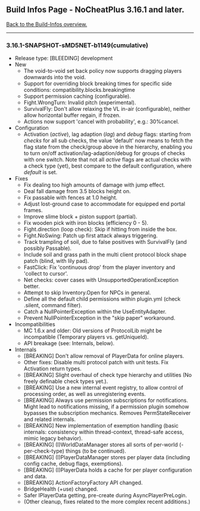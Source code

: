 ## Build Infos Page - NoCheatPlus 3.16.1 and later.

[Back to the Build-Infos overview.](https://github.com/NoCheatPlus/Docs/wiki/Build-Infos)

----

### 3.16.1-SNAPSHOT-sMD5NET-b1149(cumulative)
* Release type: [BLEEDING] development
* New
    * The void-to-void set back policy now supports dragging players downwards into the void.
    * Support for overriding block breaking times for specific side conditions: compatibility.blocks.breakingtime
    * Support permission caching (configurable).
    * Fight.WrongTurn: Invalid pitch (experimental).
    * SurvivalFly: Don't allow relaxing the VL in-air (configurable), neither allow horizontal buffer regain, if frozen.
    * Actions now support 'cancel with probability', e.g.: 30%cancel.
* Configuration
    * Activation (_active_), lag adaption (_lag_) and _debug_ flags: starting from _checks_ for all sub checks, the value 'default' now means to fetch the flag state from the check/group above in the hierarchy, enabling you to turn on/off activation/lag-adaption/debug for groups of checks with one switch. Note that not all _active_ flags are actual checks with a check type (yet), best compare to the default configuration, where _default_ is set.
* Fixes
    * Fix dealing too high amounts of damage with jump effect.
    * Deal fall damage from 3.5 blocks height on.
    * Fix passable with fences at 1.0 height.
    * Adjust lost-ground case to accommodate for equipped end portal frames.
    * Improve slime block + piston support (partial).
    * Fix wooden pick with iron blocks (efficiency 0 - 5).
    * Fight.direction (loop check): Skip if hitting from inside the box.
    * Fight.NoSwing: Patch up first attack always triggering.
    * Track trampling of soil, due to false positives with  SurvivalFly (and possibly Passable).
    * Include soil and grass path in the multi client protocol block shape patch (blind, with lily pad).
    * FastClick: Fix 'continuous drop' from the player inventory and 'collect to cursor'.
    * Net checks: cover cases with UnsupportedOperationException better.
    * Attempt to skip Inventory.Open for NPCs in general.
    * Define all the default child permissions within plugin.yml (check .silent, command filter).
    * Catch a NullPointerException within the UseEntityAdapter.
    * Prevent NullPointerException in the "skip paper" workaround.
* Incompatibilities
    * MC 1.6.x and older: Old versions of ProtocolLib might be incompatible (Temporary players vs. getUniqueId).
    * API breakage (see: Internals, below).
* Internals
    * [BREAKING] Don't allow removal of PlayerData for online players.
    * Other fixes: Disable multi protocol patch with unit tests. Fix Activation return types.
    * [BREAKING] Slight overhaul of check type hierarchy and utilities (No freely definable check types yet.).
    * [BREAKING] Use a new internal event registry, to allow control of processing order, as well as unregistering events.
    * [BREAKING] Always use permission subscriptions for notifications. Might lead to notifications missing, if a permission plugin somehow bypasses the subscription mechanics. Removes PermStateReceiver and related internals.
    * [BREAKING] New implementation of exemption handling (basic internals: consistency within thread-context, thread-safe access, mimic legacy behavior).
    * [BREAKING] (I)WorldDataManager stores all sorts of per-world (-per-check-type) things (to be continued).
    * [BREAKING] (I)PlayerDataManager stores per player data (including config cache, debug flags, exemptions).
    * [BREAKING] (I)PlayerData holds a cache for per player configuration and data.
    * [BREAKING] ActionFactoryFactory API changed.
    * BridgeHealth (+use) changed.
    * Safer IPlayerData getting, pre-create during AsyncPlayerPreLogin.
    * (Other cleanup, fixes related to the more complex recent additions.)
